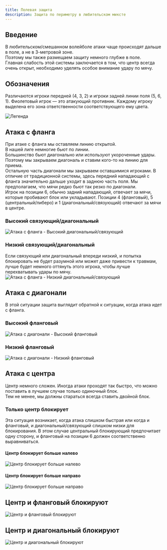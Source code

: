 ```yaml
---
title: Полевая защита  
description: Защита по периметру в любительском миксте
---
```


## Введение
В любительском/смешанном волейболе атаки чаще происходят дальше в поле, а не  в 3-метровой зоне.  
Поэтому мы также размещаем защиту немного глубже в поле.  
Главная слабость этой системы заключается в том, что центр всегда очень открыт, необходимо уделять особое внимание удару по мячу.

## Обозначения
Различаются игроки передней (4, 3, 2) и игроки  задней линии поля (5, 6, 1).
Фиолетовый игрок — это атакующий противник. Каждому игроку выделена его зона ответственности соответствующего ему цвета.

![Легенда](/docs/defense/legend.png)

## Атака с фланга
При атаке с фланга мы оставляем линию открытой.  
В нашей лиге немногие бьют по линии.  
Большинство бьют диагонально или используют укороченные удары.
Поэтому мы закрываем диагональ и ставим кого-то на линию для приема.  
Остальную часть диагонали мы закрываем оставшимися игроками. В отличие от традиционной системы, здесь передний нападающий с фланга значительно дальше уходит в заднюю часть поля. Мы предполагаем, что мячи редко бьют так резко по диагонали.  
Игрок на позиции 6, обычно задний нападающий, отвечает за мячи, которые пробивают блок или укладывают. Позиции 4 (фланговый), 5 (центральный/либеро) и 1 (диагональный/связующий) отвечают за мячи в центре.

### Высокий связующий/диагональный
![Атака с фланга - Высокий диагональный/связующий](/docs/defense/outside_tall_dia_setter.png)

### Низкий связующий/диагональный
Если связующий или диагональный впереди низкий, и попытка блокировать не будет разумной или может даже привести к травмам, лучше будет немного оттянуть этого игрока, чтобы лучше перехватывать удары по мячу.  
![Атака с фланга - Низкий диагональный/связующий](/docs/defense/outside_small_dia_setter.png)

## Атака с диагонали
В этой ситуации защита выглядит обратной к ситуации, когда атака идет с фланга.

### Высокий фланговый
![Атака с диагонали - Высокий фланговый](/docs/defense/dia_tall_outside.png)

### Низкий фланговый
![Атака с диагонали - Низкий фланговый](/docs/defense/dia_small_outside.png)

## Атака с центра
Центр немного сложен. Иногда атаки проходят так быстро, что можно поставить в лучшем случае только одиночный блок.  
Тем не менее, мы должны стараться всегда ставить двойной блок.

### Только центр блокирует
Эта ситуация возникает, когда атака слишком быстрая или когда и фланговый, и диагональный/связующий слишком низки для блокирования. В этом случае центральный блокирующий предпочитает одну сторону, и фланговый на позиции 6 должен соответственно выравниваться.

#### Центр блокирует больше налево
![Центр блокирует больше налево](/docs/defense/middle_middle_alone_left.png)

#### Центр блокирует больше направо
![Центр блокирует больше направо](/docs/defense/middle_middle_alone_right.png)

## Центр и фланговый блокируют
![Центр и фланговый блокируют](/docs/defense/middle_middle_and_outside.png)

## Центр и диагональный блокируют
![Центр и диагональный блокируют](/docs/defense/middle_middle_and_dia.png)